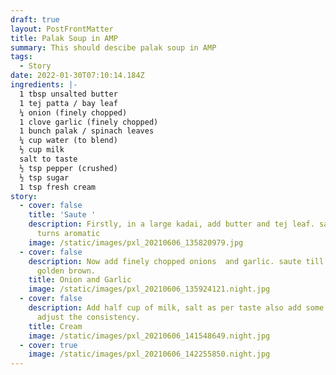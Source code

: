 ```yaml
---
draft: true
layout: PostFrontMatter
title: Palak Soup in AMP
summary: This should descibe palak soup in AMP
tags:
  - Story
date: 2022-01-30T07:10:14.184Z
ingredients: |-
  1 tbsp unsalted butter
  1 tej patta / bay leaf
  ¼ onion (finely chopped)
  1 clove garlic (finely chopped)
  1 bunch palak / spinach leaves
  ¼ cup water (to blend)
  ½ cup milk
  salt to taste
  ½ tsp pepper (crushed)
  ½ tsp sugar
  1 tsp fresh cream
story:
  - cover: false
    title: 'Saute '
    description: Firstly, in a large kadai, add butter and tej leaf. saute till it
      turns aromatic
    image: /static/images/pxl_20210606_135820979.jpg
  - cover: false
    description: Now add finely chopped onions  and garlic. saute till they turn
      golden brown.
    title: Onion and Garlic
    image: /static/images/pxl_20210606_135924121.night.jpg
  - cover: false
    description: Add half cup of milk, salt as per taste also add some water to
      adjust the consistency.
    title: Cream
    image: /static/images/pxl_20210606_141548649.night.jpg
  - cover: true
    image: /static/images/pxl_20210606_142255850.night.jpg
---
```

